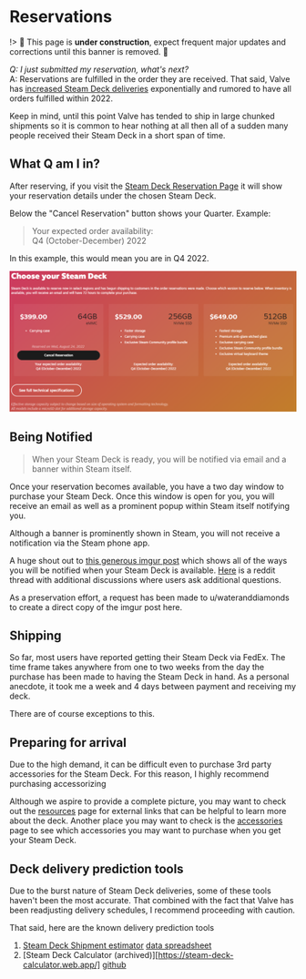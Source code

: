 # Reservations

!> :construction: This page is **under construction**, expect frequent major
updates and corrections until this banner is removed. :construction:

_Q: I just submitted my reservation, what's next?_  
A: Reservations are fulfilled in the order they are received. That said, Valve
has
[increased Steam Deck deliveries](https://twitter.com/OnDeck/status/1541459263444332544)
exponentially and rumored to have all orders fulfilled within 2022.

Keep in mind, until this point Valve has tended to ship in large chunked
shipments so it is common to hear nothing at all then all of a sudden many
people received their Steam Deck in a short span of time.

## What Q am I in?

After reserving, if you visit the
[Steam Deck Reservation Page](https://store.steampowered.com/steamdeck) it will
show your reservation details under the chosen Steam Deck.

Below the "Cancel Reservation" button shows your Quarter. Example:

> Your expected order availability:  
> Q4 (October-December) 2022

In this example, this would mean you are in Q4 2022.

![Image of reserved Steam Deck](../img/reservation_22q4.png)

## Being Notified

> When your Steam Deck is ready, you will be notified via email and a banner
> within Steam itself.

Once your reservation becomes available, you have a two day window to purchase
your Steam Deck. Once this window is open for you, you will receive an email as
well as a prominent popup within Steam itself notifying you.

Although a banner is prominently shown in Steam, you will not receive a
notification via the Steam phone app.

A huge shout out to [this generous imgur post](https://imgur.com/a/7Brnab8)
which shows all of the ways you will be notified when your Steam Deck is
available.
[Here](https://www.reddit.com/r/SteamDeck/comments/ugupfd/all_the_ways_steam_will_notify_you_that_its_your/)
is a reddit thread with additional discussions where users ask additional
questions.

As a preservation effort, a request has been made to u/wateranddiamonds to
create a direct copy of the imgur post here.

## Shipping

So far, most users have reported getting their Steam Deck via FedEx. The time
frame takes anywhere from one to two weeks from the day the purchase has been
made to having the Steam Deck in hand. As a personal anecdote, it took me a week
and 4 days between payment and receiving my deck.

There are of course exceptions to this.

## Preparing for arrival

Due to the high demand, it can be difficult even to purchase 3rd party
accessories for the Steam Deck. For this reason, I highly recommend purchasing
accessorizing

Although we aspire to provide a complete picture, you may want to check out the
[resources](resources.md) page for external links that can be helpful to learn
more about the deck. Another place you may want to check is the
[accessories](../accessories.md) page to see which accessories you may want to
purchase when you get your Steam Deck.

## Deck delivery prediction tools

Due to the burst nature of Steam Deck deliveries, some of these tools haven't
been the most accurate. That combined with the fact that Valve has been
readjusting delivery schedules, I recommend proceeding with caution.

That said, here are the known delivery prediction tools

1. [Steam Deck Shipment estimator](https://docs.google.com/forms/d/e/1FAIpQLSfLZaRMIVknUubuHjhfXU_x6VEAifId-n7rIhi6DVTPTcLWNw/viewform)
   [data spreadsheet](https://docs.google.com/spreadsheets/d/1QqlSUpqhyBCBYeu_gW4w5vIxfcd7qablSviALDFJ0Dg/edit#gid=1651884584)
2. [Steam Deck Calculator (archived)][https://steam-deck-calculator.web.app/]
   [github](https://github.com/moonag/steam-deck-calculator)
